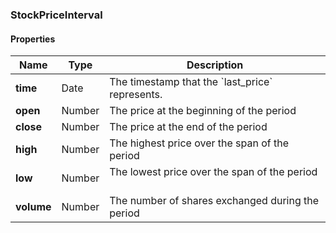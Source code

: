 
[//]: # (CLASS:StockPriceInterval)

[//]: # (KIND:object)

### StockPriceInterval

#### Properties

[//]: # (START_DEFINITION)

Name | Type | Description
------------ | ------------- | -------------
**time** | Date | The timestamp that the &#x60;last_price&#x60; represents. &nbsp;
**open** | Number | The price at the beginning of the period &nbsp;
**close** | Number | The price at the end of the period &nbsp;
**high** | Number | The highest price over the span of the period &nbsp;
**low** | Number | The lowest price over the span of the period &nbsp;
**volume** | Number | The number of shares exchanged during the period &nbsp;

[//]: # (END_DEFINITION)





